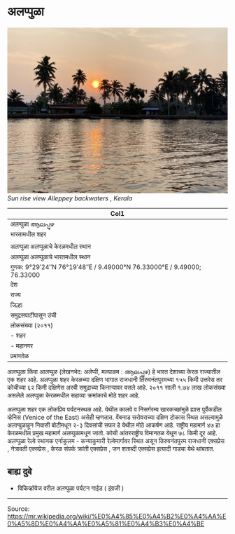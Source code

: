 # अलप्पुळा

![](../../images/40aad4d5d603bcdf.jpg)
*Sun rise view Alleppey backwaters , Kerala*

| Col1 |
| --- |
| अलप्पुळा ആലപ്പുഴ |
| भारतामधील शहर |
|  |
| अलप्पुळा अलप्पुळाचे केरळमधील स्थान |
| अलप्पुळा अलप्पुळाचे भारतमधील स्थान |
| गुणक: 9°29′24″N 76°19′48″E / 9.49000°N 76.33000°E / 9.49000; 76.33000 |
| देश |
| राज्य |
| जिल्हा |
| समुद्रसपाटीपासुन उंची |
| लोकसंख्या (२०११) |
| - शहर |
| - महानगर |
| प्रमाणवेळ |

अलप्पुळा किंवा आलप्पुळ (लेखनभेद: अलेप्पी, मल्याळम : ആലപ്പുഴ) हे भारत देशाच्या केरळ राज्यातील एक शहर आहे. अलप्पुळा शहर केरळच्या दक्षिण भागात राजधानी तिरुवनंतपुरमच्या १५५ किमी उत्तरेस तर कोचीच्या ६२ किमी दक्षिणेस अरबी समुद्राच्या किनाऱ्यावर वसले आहे. २०११ साली १.७४ लाख लोकसंख्या असलेले अलप्पुळा केरळमधील सहाव्या क्रमांकाचे मोठे शहर आहे.

अलप्पुळा शहर एक लोकप्रिय पर्यटनस्थळ आहे. येथील कालवे व निसर्गरम्य खारकच्छांमुळे ह्यास पुर्वेकडील व्हेनिस (Venice of the East) असेही म्हणतात. वेंबनाड सरोवराच्या दक्षिण टोकास स्थित असल्यामुळे अलाप्पुळाहून निवासी बोटीमधून २-३ दिवसांची सफर हे येथील मोठे आकर्षण आहे. राष्ट्रीय महामार्ग ४७ हा केरळमधील प्रमुख महामार्ग अलप्पुळामधून जातो. कोची आंतरराष्ट्रीय विमानतळ येथून ७८ किमी दूर आहे. अलप्पुळा रेल्वे स्थानक एर्नाकुलम - कन्याकुमारी रेल्वेमार्गावर स्थित असून तिरुवनंतपुरम राजधानी एक्सप्रेस , नेत्रावती एक्सप्रेस , केरळ संपर्क क्रांती एक्सप्रेस , जन शताब्दी एक्सप्रेस इत्यादी गाड्या येथे थांबतात.

## बाह्य दुवे

- विकिव्हॉयेज वरील अलप्पुळा पर्यटन गाईड ( इंग्रजी )

---
Source: https://mr.wikipedia.org/wiki/%E0%A4%85%E0%A4%B2%E0%A4%AA%E0%A5%8D%E0%A4%AA%E0%A5%81%E0%A4%B3%E0%A4%BE
